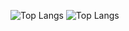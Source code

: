 ![Top Langs](https://github-readme-stats.vercel.app/api/top-langs/?username=CmdLari&hide=html&theme=tokyonight)
![Top Langs](https://github-readme-stats.vercel.app/api?/top-langs/?username=CmdLari&theme=algolia&show_icons=true)
